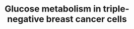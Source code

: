 ---
annotations:
- id: PW:0000045
  parent: classic metabolic pathway
  type: Pathway Ontology
  value: pentose phosphate pathway
- id: PW:0000026
  parent: classic metabolic pathway
  type: Pathway Ontology
  value: citric acid cycle pathway
- id: PW:0000640
  parent: classic metabolic pathway
  type: Pathway Ontology
  value: glycolysis pathway
- id: PW:0000013
  parent: disease pathway
  type: Pathway Ontology
  value: disease pathway
- id: DOID:0060081
  parent: disease of cellular proliferation
  type: Disease Ontology
  value: triple-receptor negative breast cancer
- id: PW:0002655
  type: Pathway Ontology
- id: DOID:1612
  parent: disease of cellular proliferation
  type: Disease Ontology
  value: breast cancer
- id: PW:0000605
  parent: disease pathway
  type: Pathway Ontology
  value: cancer pathway
authors:
- Andra
- Egonw
- AlexanderPico
- Mkutmon
- Eweitz
citedin:
- link: PMC11831748
  title: Bioinformatics analysis identifies dysregulation of miR-548F-3p and its hub
    gene in triple-negative breast cancer (2025)
communities: []
description: Glucose metabolism in triple-negative breast cancer cells. The glycolytic
  pathway is significantly upregulated in triple-negative breast tumors. The genes
  coding the key glycolytic enzymes are overexpressed in triple-negative breast tumors.
  TCA, tricarboxylic acid cycle; G6P, glucose-6-phosphate; F6P, fructose-6-phosphate;
  F1,6P, fructose-1,6-bisphosphate; PEP, phosphoenolpyruvate; OAA, oxaloacetate; α-KG,
  α-ketoglutarate; GLUT, glucose transporter; HK, hexokinase; PFK, phosphofructokinase;
  PKM2, pyruvate kinase isozyme type 2; LDHA, lactate dehydrogenase A; MCT1, monocarboxylate
  transporter 1; PDK1, pyruvate dehydrogenase kinase 1; PDH, pyruvate dehydrogenase.
last-edited: 2025-03-04
ndex: null
organisms:
- Homo sapiens
redirect_from:
- /index.php/Pathway:WP5211
- /instance/WP5211
- /instance/WP5211_r137388
revision: r137388
schema-jsonld:
- '@context': https://schema.org/
  '@id': https://wikipathways.github.io/pathways/WP5211.html
  '@type': Dataset
  creator:
    '@type': Organization
    name: WikiPathways
  description: Glucose metabolism in triple-negative breast cancer cells. The glycolytic
    pathway is significantly upregulated in triple-negative breast tumors. The genes
    coding the key glycolytic enzymes are overexpressed in triple-negative breast
    tumors. TCA, tricarboxylic acid cycle; G6P, glucose-6-phosphate; F6P, fructose-6-phosphate;
    F1,6P, fructose-1,6-bisphosphate; PEP, phosphoenolpyruvate; OAA, oxaloacetate;
    α-KG, α-ketoglutarate; GLUT, glucose transporter; HK, hexokinase; PFK, phosphofructokinase;
    PKM2, pyruvate kinase isozyme type 2; LDHA, lactate dehydrogenase A; MCT1, monocarboxylate
    transporter 1; PDK1, pyruvate dehydrogenase kinase 1; PDH, pyruvate dehydrogenase.
  keywords:
  - Acetyl CoA
  - Fructose-1,6-bisphosphate
  - Fructose-6-phosphate
  - GLUT1
  - Glucose
  - Glucose-6-phosphate
  - HK
  - LDHA
  - Lactate
  - MCT1
  - NADPH
  - PDH
  - PDK1
  - PFKP
  - PKM2
  - Phosphoenolpyruvate
  - Pyruvate
  license: CC0
  name: Glucose metabolism in triple-negative breast cancer cells
seo: CreativeWork
title: Glucose metabolism in triple-negative breast cancer cells
wpid: WP5211
---